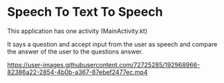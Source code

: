 # Speech To Text To Speech
This application has one activity (MainActivity.kt)

It says a question and accept input from the user as speech and compare the answer of the user to the questions answer.

https://user-images.githubusercontent.com/72725285/192968966-82386a22-2854-4b0b-a367-87ebef2477ec.mp4

